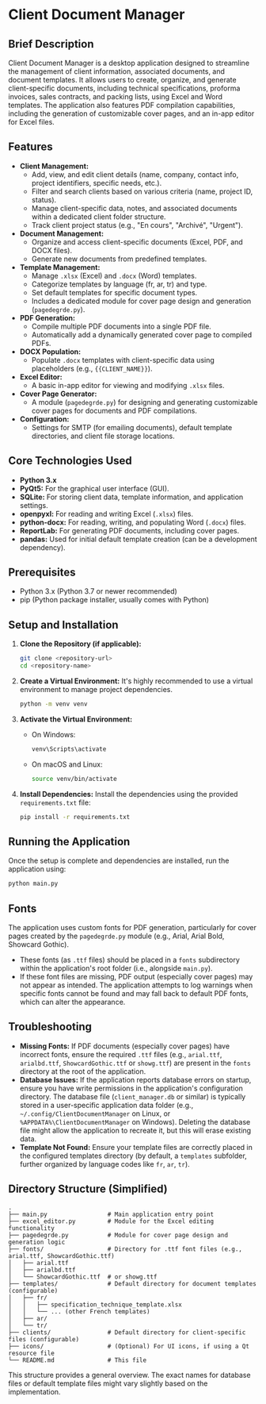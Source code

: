 # Client Document Manager

## Brief Description

Client Document Manager is a desktop application designed to streamline the management of client information, associated documents, and document templates. It allows users to create, organize, and generate client-specific documents, including technical specifications, proforma invoices, sales contracts, and packing lists, using Excel and Word templates. The application also features PDF compilation capabilities, including the generation of customizable cover pages, and an in-app editor for Excel files.

## Features

*   **Client Management:**
    *   Add, view, and edit client details (name, company, contact info, project identifiers, specific needs, etc.).
    *   Filter and search clients based on various criteria (name, project ID, status).
    *   Manage client-specific data, notes, and associated documents within a dedicated client folder structure.
    *   Track client project status (e.g., "En cours", "Archivé", "Urgent").
*   **Document Management:**
    *   Organize and access client-specific documents (Excel, PDF, and DOCX files).
    *   Generate new documents from predefined templates.
*   **Template Management:**
    *   Manage `.xlsx` (Excel) and `.docx` (Word) templates.
    *   Categorize templates by language (fr, ar, tr) and type.
    *   Set default templates for specific document types.
    *   Includes a dedicated module for cover page design and generation (`pagedegrde.py`).
*   **PDF Generation:**
    *   Compile multiple PDF documents into a single PDF file.
    *   Automatically add a dynamically generated cover page to compiled PDFs.
*   **DOCX Population:**
    *   Populate `.docx` templates with client-specific data using placeholders (e.g., `{{CLIENT_NAME}}`).
*   **Excel Editor:**
    *   A basic in-app editor for viewing and modifying `.xlsx` files.
*   **Cover Page Generator:**
    *   A module (`pagedegrde.py`) for designing and generating customizable cover pages for documents and PDF compilations.
*   **Configuration:**
    *   Settings for SMTP (for emailing documents), default template directories, and client file storage locations.

## Core Technologies Used

*   **Python 3.x**
*   **PyQt5:** For the graphical user interface (GUI).
*   **SQLite:** For storing client data, template information, and application settings.
*   **openpyxl:** For reading and writing Excel (`.xlsx`) files.
*   **python-docx:** For reading, writing, and populating Word (`.docx`) files.
*   **ReportLab:** For generating PDF documents, including cover pages.
*   **pandas:** Used for initial default template creation (can be a development dependency).

## Prerequisites

*   Python 3.x (Python 3.7 or newer recommended)
*   pip (Python package installer, usually comes with Python)

## Setup and Installation

1.  **Clone the Repository (if applicable):**
    ```bash
    git clone <repository-url>
    cd <repository-name>
    ```

2.  **Create a Virtual Environment:**
    It's highly recommended to use a virtual environment to manage project dependencies.
    ```bash
    python -m venv venv
    ```

3.  **Activate the Virtual Environment:**
    *   On Windows:
        ```bash
        venv\Scripts\activate
        ```
    *   On macOS and Linux:
        ```bash
        source venv/bin/activate
        ```

4.  **Install Dependencies:**
    Install the dependencies using the provided `requirements.txt` file:
    ```bash
    pip install -r requirements.txt
    ```

## Running the Application

Once the setup is complete and dependencies are installed, run the application using:

```bash
python main.py
```

## Fonts

The application uses custom fonts for PDF generation, particularly for cover pages created by the `pagedegrde.py` module (e.g., Arial, Arial Bold, Showcard Gothic).
*   These fonts (as `.ttf` files) should be placed in a `fonts` subdirectory within the application's root folder (i.e., alongside `main.py`).
*   If these font files are missing, PDF output (especially cover pages) may not appear as intended. The application attempts to log warnings when specific fonts cannot be found and may fall back to default PDF fonts, which can alter the appearance.

## Troubleshooting

*   **Missing Fonts:** If PDF documents (especially cover pages) have incorrect fonts, ensure the required `.ttf` files (e.g., `arial.ttf`, `arialbd.ttf`, `ShowcardGothic.ttf` or `showg.ttf`) are present in the `fonts` directory at the root of the application.
*   **Database Issues:** If the application reports database errors on startup, ensure you have write permissions in the application's configuration directory. The database file (`client_manager.db` or similar) is typically stored in a user-specific application data folder (e.g., `~/.config/ClientDocumentManager` on Linux, or `%APPDATA%\ClientDocumentManager` on Windows). Deleting the database file might allow the application to recreate it, but this will erase existing data.
*   **Template Not Found:** Ensure your template files are correctly placed in the configured templates directory (by default, a `templates` subfolder, further organized by language codes like `fr`, `ar`, `tr`).

## Directory Structure (Simplified)

```
.
├── main.py                 # Main application entry point
├── excel_editor.py         # Module for the Excel editing functionality
├── pagedegrde.py           # Module for cover page design and generation logic
├── fonts/                  # Directory for .ttf font files (e.g., arial.ttf, ShowcardGothic.ttf)
│   ├── arial.ttf
│   ├── arialbd.ttf
│   └── ShowcardGothic.ttf  # or showg.ttf
├── templates/              # Default directory for document templates (configurable)
│   ├── fr/
│   │   ├── specification_technique_template.xlsx
│   │   └── ... (other French templates)
│   ├── ar/
│   └── tr/
├── clients/                # Default directory for client-specific files (configurable)
├── icons/                  # (Optional) For UI icons, if using a Qt resource file
└── README.md               # This file
```

This structure provides a general overview. The exact names for database files or default template files might vary slightly based on the implementation.
